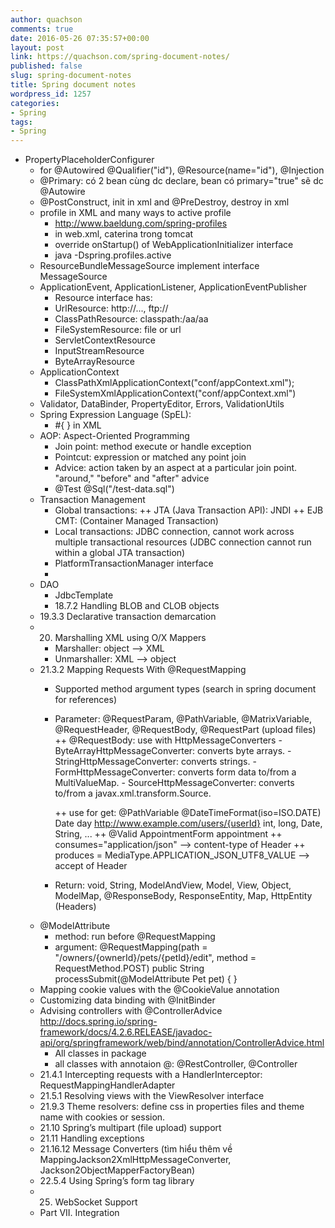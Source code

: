 ```yaml
---
author: quachson
comments: true
date: 2016-05-26 07:35:57+00:00
layout: post
link: https://quachson.com/spring-document-notes/
published: false
slug: spring-document-notes
title: Spring document notes
wordpress_id: 1257
categories:
- Spring
tags:
- Spring
---
```


- PropertyPlaceholderConfigurer 
	-  for @Autowired @Qualifier("id"), @Resource(name="id"), @Injection
	- @Primary: có 2 bean cùng dc declare, bean có primary="true" sẽ dc @Autowire
	- @PostConstruct, init in xml and @PreDestroy, destroy in xml
	- profile in XML and many ways to active profile
		+ http://www.baeldung.com/spring-profiles
		+ in web.xml, caterina trong tomcat
		+ override onStartup() of WebApplicationInitializer interface
		+ java -Dspring.profiles.active
	- ResourceBundleMessageSource implement interface MessageSource
  - ApplicationEvent, ApplicationListener, ApplicationEventPublisher
	- Resource interface has: 
    + UrlResource: http://..., ftp://
    + ClassPathResource: classpath:/aa/aa
    + FileSystemResource: file or url
    + ServletContextResource
    + InputStreamResource
    + ByteArrayResource
  - ApplicationContext 
    + ClassPathXmlApplicationContext("conf/appContext.xml");
    + FileSystemXmlApplicationContext("conf/appContext.xml")
  - Validator, DataBinder, PropertyEditor, Errors, ValidationUtils
  - Spring Expression Language (SpEL): 
    + #{  } in XML
  - AOP: Aspect-Oriented Programming
    + Join point: method execute or handle exception    
    + Pointcut: expression or matched any point join
    + Advice: action taken by an aspect at a particular join point. "around," "before" and "after" advice
	- @Test
    @Sql("/test-data.sql")	
  - Transaction Management 
    + Global transactions:
      ++ JTA (Java Transaction API): JNDI
      ++ EJB CMT: (Container Managed Transaction)
    + Local transactions: JDBC connection, cannot work across multiple transactional resources 
        (JDBC connection cannot run within a global JTA transaction)
    + PlatformTransactionManager interface    
    + 
  - DAO
    + JdbcTemplate 
    + 18.7.2 Handling BLOB and CLOB objects
  - 19.3.3 Declarative transaction demarcation   
  - 20. Marshalling XML using O/X Mappers
    + Marshaller:  object --> XML
    + Unmarshaller:  XML --> object
  - 21.3.2 Mapping Requests With @RequestMapping
    + Supported method argument types (search in spring document for references)
    + Parameter: @RequestParam, @PathVariable, @MatrixVariable, @RequestHeader, @RequestBody, @RequestPart (upload files)
        ++ @RequestBody: use with HttpMessageConverters 
          - ByteArrayHttpMessageConverter: converts byte arrays.
          - StringHttpMessageConverter: converts strings.
          - FormHttpMessageConverter: converts form data to/from a MultiValueMap.
          - SourceHttpMessageConverter: converts to/from a javax.xml.transform.Source. 
          
        ++ use for get: @PathVariable @DateTimeFormat(iso=ISO.DATE) Date day 
            http://www.example.com/users/{userId}
            int, long, Date, String, ...
        ++ @Valid AppointmentForm appointment 
        ++ consumes="application/json"  --> content-type of Header
        ++ produces = MediaType.APPLICATION_JSON_UTF8_VALUE --> accept of Header
    + Return: void, String, ModelAndView, Model, View, Object, ModelMap, @ResponseBody, ResponseEntity, Map, HttpEntity (Headers)
  - @ModelAttribute
    + method: run before @RequestMapping
    + argument: 
      @RequestMapping(path = "/owners/{ownerId}/pets/{petId}/edit", method = RequestMethod.POST)
      public String processSubmit(@ModelAttribute Pet pet) { }  
  - Mapping cookie values with the @CookieValue annotation
  - Customizing data binding with @InitBinder
  - Advising controllers with @ControllerAdvice
    http://docs.spring.io/spring-framework/docs/4.2.6.RELEASE/javadoc-api/org/springframework/web/bind/annotation/ControllerAdvice.html
    + All classes in package
    + all classes with annotaion @: @RestController, @Controller
  - 21.4.1 Intercepting requests with a HandlerInterceptor: RequestMappingHandlerAdapter 
  - 21.5.1 Resolving views with the ViewResolver interface
  - 21.9.3 Theme resolvers: define css in properties files and theme name with cookies or session.
  - 21.10 Spring’s multipart (file upload) support
  - 21.11 Handling exceptions
  - 21.16.12 Message Converters (tìm hiểu thêm về MappingJackson2XmlHttpMessageConverter, Jackson2ObjectMapperFactoryBean)
  - 22.5.4 Using Spring’s form tag library
  - 25. WebSocket Support
  - Part VII. Integration
